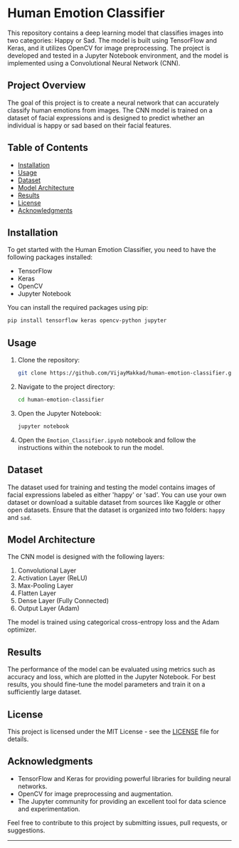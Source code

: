
# Human Emotion Classifier

This repository contains a deep learning model that classifies images into two categories: Happy or Sad. The model is built using TensorFlow and Keras, and it utilizes OpenCV for image preprocessing. The project is developed and tested in a Jupyter Notebook environment, and the model is implemented using a Convolutional Neural Network (CNN).

## Project Overview

The goal of this project is to create a neural network that can accurately classify human emotions from images. The CNN model is trained on a dataset of facial expressions and is designed to predict whether an individual is happy or sad based on their facial features.

## Table of Contents

- [Installation](#installation)
- [Usage](#usage)
- [Dataset](#dataset)
- [Model Architecture](#model-architecture)
- [Results](#results)
- [License](#license)
- [Acknowledgments](#acknowledgments)

## Installation

To get started with the Human Emotion Classifier, you need to have the following packages installed:

- TensorFlow
- Keras
- OpenCV
- Jupyter Notebook

You can install the required packages using pip:

```bash
pip install tensorflow keras opencv-python jupyter
```

## Usage

1. Clone the repository:

    ```bash
    git clone https://github.com/VijayMakkad/human-emotion-classifier.git
    ```

2. Navigate to the project directory:

    ```bash
    cd human-emotion-classifier
    ```

3. Open the Jupyter Notebook:

    ```bash
    jupyter notebook
    ```

4. Open the `Emotion_Classifier.ipynb` notebook and follow the instructions within the notebook to run the model.

## Dataset

The dataset used for training and testing the model contains images of facial expressions labeled as either 'happy' or 'sad'. You can use your own dataset or download a suitable dataset from sources like Kaggle or other open datasets. Ensure that the dataset is organized into two folders: `happy` and `sad`.

## Model Architecture

The CNN model is designed with the following layers:

1. Convolutional Layer
2. Activation Layer (ReLU)
3. Max-Pooling Layer
4. Flatten Layer
5. Dense Layer (Fully Connected)
6. Output Layer (Adam)

The model is trained using categorical cross-entropy loss and the Adam optimizer.

## Results

The performance of the model can be evaluated using metrics such as accuracy and loss, which are plotted in the Jupyter Notebook. For best results, you should fine-tune the model parameters and train it on a sufficiently large dataset.

## License

This project is licensed under the MIT License - see the [LICENSE](LICENSE) file for details.

## Acknowledgments

- TensorFlow and Keras for providing powerful libraries for building neural networks.
- OpenCV for image preprocessing and augmentation.
- The Jupyter community for providing an excellent tool for data science and experimentation.

Feel free to contribute to this project by submitting issues, pull requests, or suggestions.

---
